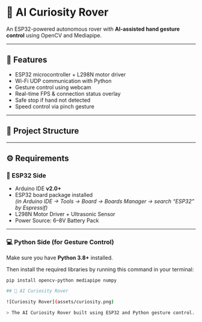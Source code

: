 # 🤖 AI Curiosity Rover

An ESP32-powered autonomous rover with **AI-assisted hand gesture control** using OpenCV and Mediapipe.

---

## 🚀 Features
- ESP32 microcontroller + L298N motor driver  
- Wi-Fi UDP communication with Python  
- Gesture control using webcam  
- Real-time FPS & connection status overlay  
- Safe stop if hand not detected  
- Speed control via pinch gesture  

---

## 🧩 Project Structure

---

## ⚙️ Requirements

### 🧠 ESP32 Side
- Arduino IDE **v2.0+**
- ESP32 board package installed  
  *(in Arduino IDE → Tools → Board → Boards Manager → search “ESP32” by Espressif)*
- L298N Motor Driver + Ultrasonic Sensor
- Power Source: 6–8V Battery Pack

---

### 💻 Python Side (for Gesture Control)
Make sure you have **Python 3.8+** installed.

Then install the required libraries by running this command in your terminal:

```bash
pip install opencv-python mediapipe numpy

## 🤖 AI Curiosity Rover

![Curiosity Rover](assets/curiosity.png)

> The AI Curiosity Rover built using ESP32 and Python gesture control.




